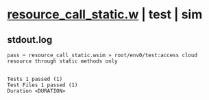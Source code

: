 # [resource_call_static.w](../../../../../examples/tests/valid/resource_call_static.w) | test | sim

## stdout.log
```log
pass ─ resource_call_static.wsim » root/env0/test:access cloud resource through static methods only
 
 
Tests 1 passed (1)
Test Files 1 passed (1)
Duration <DURATION>
```

